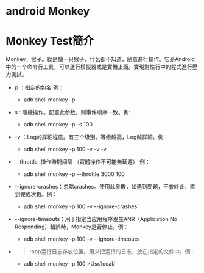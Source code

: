 # android Monkey
# Monkey Test簡介
Monkey，猴子。就是像一只猴子，什么都不知道，隨意進行操作。它是Android中的一个命令行工具，可以運行模擬器或是實機上面。實現對性行中的程式進行壓力測試。
* p ：指定的包名 例：
  * adb shell monkey -p <package>
* s : 隨機操作。配置此参数，则事件顺序一致。例:
  * adb shell monkey -p <package> –s 100
* -v ：Log的詳細程度。有三个级别。等级越高，Log越詳細。例：
  * adb shell monkey -p <package> 100 -v -v -v
* --throttle :操作時間间隔 （實體操作不可能無延遲） 例：
  * adb shell monkey -p <package> --throttle 3000 100
* --ignore-crashes：忽略crashes。使用此參數，如遇到問題，不會終止，直到完成次數。例：
  * adb shell monkey -p <package> 100 -v --ignore-crashes

* --ignore-timeouts：用于指定当应用程序发生ANR（Application No Responding）錯誤時，Monkey是否停止。例：
  * adb shell monkey -p <package> 100 -v --ignore-timeouts

* >:app运行日志存放位置。用来把运行的日志，放在指定的文件中。例：
  * adb shell monkey -p <package> 100 >Usr/local/
